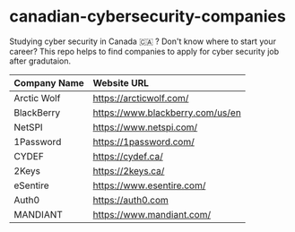 # canadian-cybersecurity-companies
Studying cyber security in Canada :canada: ? Don't know where to start your career? This repo helps to find companies to apply for cyber security job after gradutaion.

|Company Name|Website URL|
|:-----------|:-----------|
|Arctic Wolf| https://arcticwolf.com/|
| BlackBerry| https://www.blackberry.com/us/en|
| NetSPI    | https://www.netspi.com/|
|1Password  | https://1password.com/|
|CYDEF      | https://cydef.ca/|
|2Keys      | https://2keys.ca/|
|eSentire   | https://www.esentire.com/|
|Auth0      | https://auth0.com|
|MANDIANT   | https://www.mandiant.com/|
